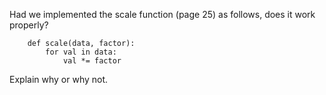 Had we implemented the scale function (page 25) as follows, does it work
properly?
```
    def scale(data, factor):  
        for val in data:  
            val *= factor
```
Explain why or why not.
